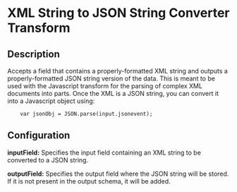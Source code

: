 # XML String to JSON String Converter Transform


Description
-----------
Accepts a field that contains a properly-formatted XML string and 
outputs a properly-formatted JSON string version of the data. This is 
meant to be used with the Javascript transform for the parsing of 
complex XML documents into parts. Once the XML is a JSON string, you 
can convert it into a Javascript object using:

        var jsonObj = JSON.parse(input.jsonevent);


Configuration
-------------
**inputField:** Specifies the input field containing an XML string to 
be converted to a JSON string.

**outputField:** Specifies the output field where the JSON string will
be stored. If it is not present in the output schema, it will be
added.